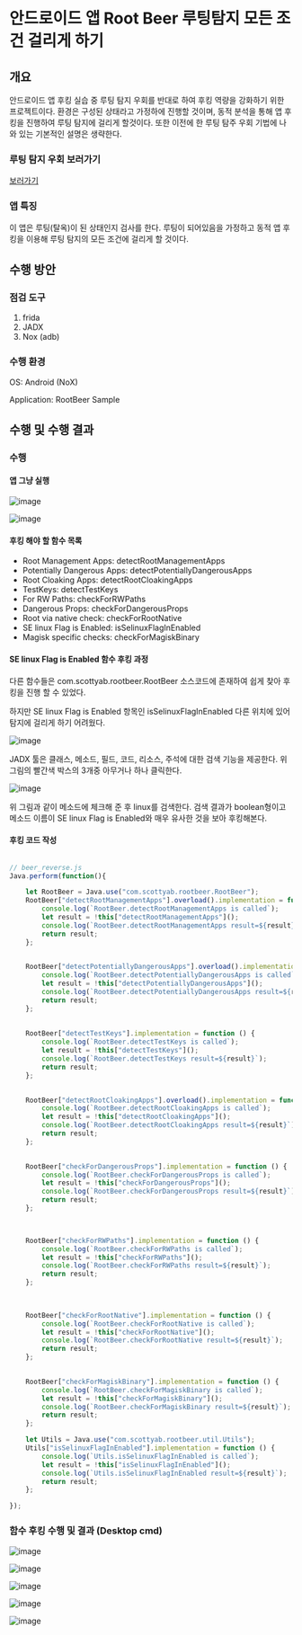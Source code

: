 # 안드로이드 앱 Root Beer 루팅탐지 모든 조건 걸리게 하기

## 개요

안드로이드 앱 후킹 실습 중 루팅 탐지 우회를 반대로 하여 후킹 역량을 강화하기 위한 프로젝트이다.
환경은 구성된 상태라고 가정하에 진행할 것이며, 동적 분석을 통해 앱 후킹을 진행하여 루팅 탐지에 걸리게 할것이다.
또한 이전에 한 루팅 탐주 우회 기법에 나와 있는 기본적인 설명은 생략한다.

### 루팅 탐지 우회 보러가기
<a href = "https://github.com/hanmin0512/Android_Root_Beer_bypass_rooting/"> 보러가기 </a>

### 앱 특징
이 앱은 루팅(탈옥)이 된 상태인지 검사를 한다. 루팅이 되어있음을 가정하고 동적 앱 후킹을 이용해 루팅 탐지의 모든 조건에 걸리게 할 것이다.

## 수행 방안

### 점검 도구

1. frida
2. JADX
3. Nox (adb)

### 수행 환경

OS: Android (NoX)

Application: RootBeer Sample

## 수행 및 수행 결과

### 수행

#### 앱 그냥 실행

![image](https://github.com/user-attachments/assets/555f602e-664d-4f82-bf74-1d1ebd5174b9)

![image](https://github.com/user-attachments/assets/b850727c-c36c-4c27-b559-40b96bb7741e)

#### 후킹 해야 할 함수 목록

- Root Management Apps: detectRootManagementApps
- Potentially Dangerous Apps: detectPotentiallyDangerousApps
- Root Cloaking Apps: detectRootCloakingApps
- TestKeys: detectTestKeys
- For RW Paths: checkForRWPaths
- Dangerous Props: checkForDangerousProps
- Root via native check: checkForRootNative
- SE linux Flag is Enabled: isSelinuxFlagInEnabled
- Magisk specific checks: checkForMagiskBinary

#### SE linux Flag is Enabled 함수 후킹 과정

다른 함수들은 com.scottyab.rootbeer.RootBeer 소스코드에 존재하여 쉽게 찾아 후킹을 진행 할 수 있었다.

하지만 SE linux Flag is Enabled 항목인 isSelinuxFlagInEnabled 다른 위치에 있어 탐지에 걸리게 하기 어려웠다.

![image](https://github.com/user-attachments/assets/78e36932-de37-437c-a21f-2fecd1945664)

JADX 툴은 클래스, 메소드, 필드, 코드, 리소스, 주석에 대한 검색 기능을 제공한다.
위 그림의 빨간색 박스의 3개중 아무거나 하나 클릭한다.

![image](https://github.com/user-attachments/assets/f0a0d377-3da7-460d-8b07-0c602f7bd405)

위 그림과 같이 메소드에 체크해 준 후 linux를 검색한다.
검색 결과가 boolean형이고 메소드 이름이 SE linux Flag is Enabled와 매우 유사한 것을 보아 후킹해본다.

#### 후킹 코드 작성

```javascript

// beer_reverse.js
Java.perform(function(){

    let RootBeer = Java.use("com.scottyab.rootbeer.RootBeer");
    RootBeer["detectRootManagementApps"].overload().implementation = function () {
        console.log(`RootBeer.detectRootManagementApps is called`);
        let result = !this["detectRootManagementApps"]();
        console.log(`RootBeer.detectRootManagementApps result=${result}`);
        return result;
    };

    
    RootBeer["detectPotentiallyDangerousApps"].overload().implementation = function () {
        console.log(`RootBeer.detectPotentiallyDangerousApps is called`);
        let result = !this["detectPotentiallyDangerousApps"]();
        console.log(`RootBeer.detectPotentiallyDangerousApps result=${result}`);
        return result;
    };
    
    
    RootBeer["detectTestKeys"].implementation = function () {
        console.log(`RootBeer.detectTestKeys is called`);
        let result = !this["detectTestKeys"]();
        console.log(`RootBeer.detectTestKeys result=${result}`);
        return result;
    };

    
    RootBeer["detectRootCloakingApps"].overload().implementation = function () {
        console.log(`RootBeer.detectRootCloakingApps is called`);
        let result = !this["detectRootCloakingApps"]();
        console.log(`RootBeer.detectRootCloakingApps result=${result}`);
        return result;
    };

    
    RootBeer["checkForDangerousProps"].implementation = function () {
        console.log(`RootBeer.checkForDangerousProps is called`);
        let result = !this["checkForDangerousProps"]();
        console.log(`RootBeer.checkForDangerousProps result=${result}`);
        return result;
    };


    
    RootBeer["checkForRWPaths"].implementation = function () {
        console.log(`RootBeer.checkForRWPaths is called`);
        let result = !this["checkForRWPaths"]();
        console.log(`RootBeer.checkForRWPaths result=${result}`);
        return result;
    };

    
    
    RootBeer["checkForRootNative"].implementation = function () {
        console.log(`RootBeer.checkForRootNative is called`);
        let result = !this["checkForRootNative"]();
        console.log(`RootBeer.checkForRootNative result=${result}`);
        return result;
    };

    
    RootBeer["checkForMagiskBinary"].implementation = function () {
        console.log(`RootBeer.checkForMagiskBinary is called`);
        let result = !this["checkForMagiskBinary"]();
        console.log(`RootBeer.checkForMagiskBinary result=${result}`);
        return result;
    };

    let Utils = Java.use("com.scottyab.rootbeer.util.Utils");
    Utils["isSelinuxFlagInEnabled"].implementation = function () {
        console.log(`Utils.isSelinuxFlagInEnabled is called`);
        let result = !this["isSelinuxFlagInEnabled"]();
        console.log(`Utils.isSelinuxFlagInEnabled result=${result}`);
        return result;
    };

});

```

### 함수 후킹 수행 및 결과 (Desktop cmd)

![image](https://github.com/user-attachments/assets/a2ff60a4-aa02-4c5a-b26c-301f1c113224)


![image](https://github.com/user-attachments/assets/95051f88-d298-44b3-bdaf-f2deda0603ca)

![image](https://github.com/user-attachments/assets/204b14ce-459b-4bae-a8f7-7f9a51298903)


![image](https://github.com/user-attachments/assets/7d21c98b-a351-46eb-ac96-646b120e7677)

![image](https://github.com/user-attachments/assets/56f08227-906c-4ce5-8c31-270955680bd0)

